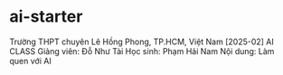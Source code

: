# ai-starter
Trường THPT chuyên Lê Hồng Phong, TP.HCM, Việt Nam
[2025-02] AI CLASS
Giảng viên: Đỗ Như Tài
Học sinh: Phạm Hải Nam
Nội dung: Làm quen với AI
